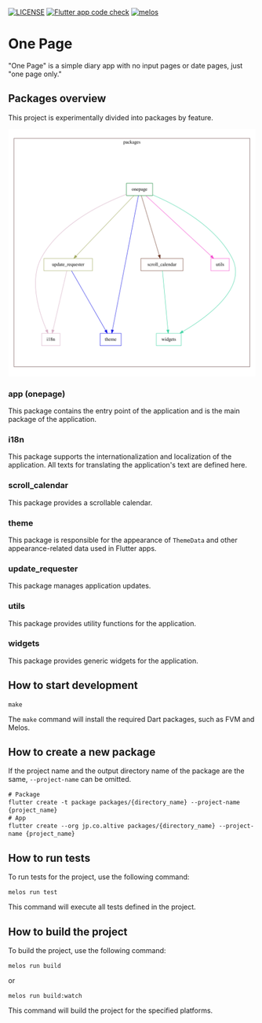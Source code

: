 [![LICENSE](https://img.shields.io/badge/license-MIT-blue.svg)](./LICENSE)
[![Flutter app code check](https://github.com/naipaka/onepage/actions/workflows/flutter-app-code-check.yml/badge.svg)](https://github.com/naipaka/onepage/actions/workflows/flutter-app-code-check.yml)
[![melos](https://img.shields.io/badge/maintained%20with-melos-f700ff.svg?style=flat-square)](https://github.com/invertase/melos)

# One Page

"One Page" is a simple diary app with no input pages or date pages, just "one page only."

## Packages overview

This project is experimentally divided into packages by feature.

![dependency_graph](./docs/dependency_graph.svg)

### app (onepage)

This package contains the entry point of the application and is the main package of the application.

### i18n

This package supports the internationalization and localization of the application. All texts for translating the application's text are defined here.

### scroll_calendar

This package provides a scrollable calendar.

### theme

This package is responsible for the appearance of `ThemeData` and other appearance-related data used in Flutter apps.

### update_requester

This package manages application updates.

### utils

This package provides utility functions for the application.

### widgets

This package provides generic widgets for the application.

## How to start development

```shell
make
```

The `make` command will install the required Dart packages, such as FVM and Melos.

## How to create a new package

If the project name and the output directory name of the package are the same,
`--project-name` can be omitted.

```shell
# Package
flutter create -t package packages/{directory_name} --project-name {project_name}
# App
flutter create --org jp.co.altive packages/{directory_name} --project-name {project_name}
```

## How to run tests

To run tests for the project, use the following command:

```shell
melos run test
```

This command will execute all tests defined in the project.

## How to build the project

To build the project, use the following command:

```shell
melos run build
```

or 

```shell
melos run build:watch
```

This command will build the project for the specified platforms.
